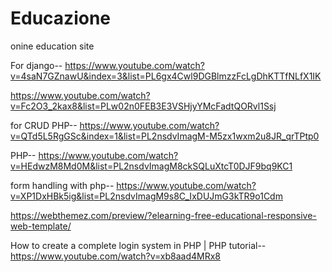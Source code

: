 # Educazione
onine education site


For django--
https://www.youtube.com/watch?v=4saN7GZnawU&index=3&list=PL6gx4Cwl9DGBlmzzFcLgDhKTTfNLfX1IK

https://www.youtube.com/watch?v=Fc2O3_2kax8&list=PLw02n0FEB3E3VSHjyYMcFadtQORvl1Ssj

for CRUD PHP--
https://www.youtube.com/watch?v=QTd5L5RgGSc&index=1&list=PL2nsdvImagM-M5zx1wxm2u8JR_qrTPtp0

PHP--
https://www.youtube.com/watch?v=HEdwzM8Md0M&list=PL2nsdvImagM8ckSQLuXtcT0DJF9bq9KC1

form handling with php--
https://www.youtube.com/watch?v=XP1DxHBk5ig&list=PL2nsdvImagM9s8C_IxDUJmG3kTR9o1Cdm

https://webthemez.com/preview/?elearning-free-educational-responsive-web-template/ 

How to create a complete login system in PHP | PHP tutorial--
https://www.youtube.com/watch?v=xb8aad4MRx8
